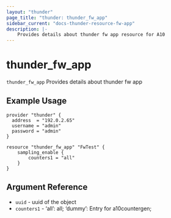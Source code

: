 ```yaml
---
layout: "thunder"
page_title: "thunder: thunder_fw_app"
sidebar_current: "docs-thunder-resource-fw-app"
description: |-
	Provides details about thunder fw app resource for A10
---
```


# thunder\_fw\_app

`thunder_fw_app` Provides details about thunder fw app
## Example Usage


```hcl
provider "thunder" {
  address  = "192.0.2.65"
  username = "admin"
  password = "admin"
}

resource "thunder_fw_app" "FwTest" {
	sampling_enable {
		counters1 = "all" 
	}
}
```

## Argument Reference

* `uuid` - uuid of the object
* `counters1` - ‘all’: all; ‘dummy’: Entry for a10countergen;

